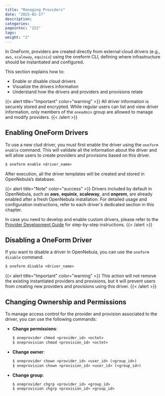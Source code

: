 ```yaml
---
title: "Managing Providers"
date: "2025-02-17"
description:
categories:
pageintoc: "222"
tags:
weight: "2"
---
```


<a id="provider-operations"></a>

<!--# Managing Providers -->

In OneForm, providers are created directly from external cloud drivers (e.g., `aws`, `scaleway`, `equinix`) using the oneform CLI, defining where infrastructure should be instantiated and configured.

This section explains how to:

- Enable or disable cloud drivers
- Visualize the drivers information
- Understand how the drivers and providers and provisions relate

{{< alert title="Important" color="warning" >}}
All driver information is securely stored and encrypted. While regular users can list and view driver information, only members of the `oneadmin` group are allowed to manage and modify providers.
{{< /alert >}}

## Enabling OneForm Drivers

To use a new clud driver, you must first enable the driver using the `oneform enable` command. This will validate all the information about the driver and will allow users to create providers and provisions based on this driver.

```default
$ oneform enable <driver_name>
```

After execution, all the driver templates will be created and stored in OpenNebula’s database.

{{< alert title="Note" color="success" >}}
Drivers included by default in OpenNebula, such as **aws**, **equinix**, **scaleway**, and **onprem**, are already enabled after a fresh OpenNebula installation. For detailed usage and configuration instructions, refer to each driver's dedicated section in this chapter.

In case you need to develop and enable custom drivers, please refer to the [Provider Development Guide]() for step-by-step instructions.
{{< /alert >}}

## Disabling a OneForm Driver

If you want to disable a driver in OpenNebula, you can use the `oneform disable` command. 

```default
$ oneform disable <driver_name>
```

{{< alert title="Important" color="warning" >}}
This action will not remove the existing instantiated providers and provisions, but it will prevent users from creating new providers and provisions using this driver.
{{< /alert >}}

## Changing Ownership and Permissions

To manage access control for the provider and provision associated to the driver, you can use the following commands:

- **Change permissions**:

  ```default
  $ oneprovider chmod <provider_id> <octet>
  $ oneprovision chmod <provision_id> <octet>
  ```

- **Change owner**:

  ```default
  $ oneprovider chown <provider_id> <user_id> (<group_id>)
  $ oneprovision chown <provision_id> <user_id> (<group_id>)
  ```

- **Change group**:

  ```default
  $ oneprovider chgrp <provider_id> <group_id>
  $ oneprovision chgrp <provision_id> <group_id>
  ```
